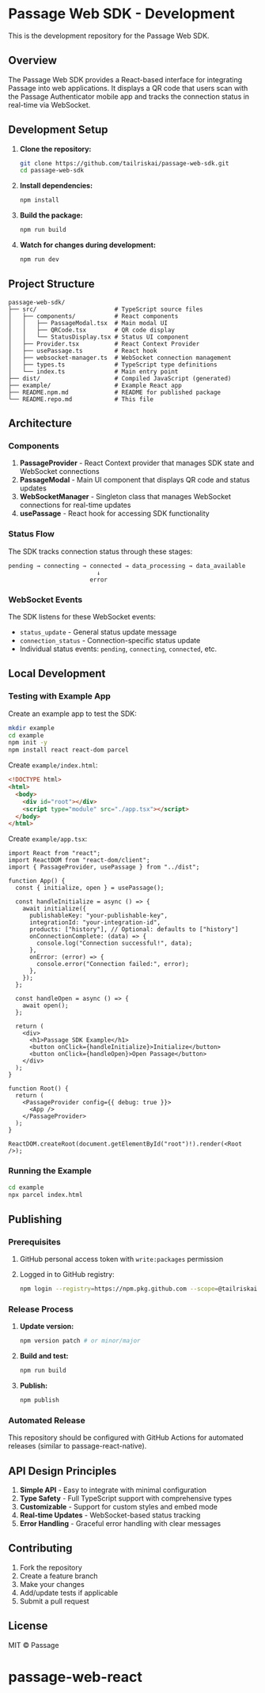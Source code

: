 # Passage Web SDK - Development

This is the development repository for the Passage Web SDK.

## Overview

The Passage Web SDK provides a React-based interface for integrating Passage into web applications. It displays a QR code that users scan with the Passage Authenticator mobile app and tracks the connection status in real-time via WebSocket.

## Development Setup

1. **Clone the repository:**

   ```bash
   git clone https://github.com/tailriskai/passage-web-sdk.git
   cd passage-web-sdk
   ```

2. **Install dependencies:**

   ```bash
   npm install
   ```

3. **Build the package:**

   ```bash
   npm run build
   ```

4. **Watch for changes during development:**

   ```bash
   npm run dev
   ```

## Project Structure

```
passage-web-sdk/
├── src/                      # TypeScript source files
│   ├── components/           # React components
│   │   ├── PassageModal.tsx  # Main modal UI
│   │   ├── QRCode.tsx        # QR code display
│   │   └── StatusDisplay.tsx # Status UI component
│   ├── Provider.tsx          # React Context Provider
│   ├── usePassage.ts         # React hook
│   ├── websocket-manager.ts  # WebSocket connection management
│   ├── types.ts              # TypeScript type definitions
│   └── index.ts              # Main entry point
├── dist/                     # Compiled JavaScript (generated)
├── example/                  # Example React app
├── README.npm.md             # README for published package
└── README.repo.md            # This file
```

## Architecture

### Components

1. **PassageProvider** - React Context provider that manages SDK state and WebSocket connections
2. **PassageModal** - Main UI component that displays QR code and status updates
3. **WebSocketManager** - Singleton class that manages WebSocket connections for real-time updates
4. **usePassage** - React hook for accessing SDK functionality

### Status Flow

The SDK tracks connection status through these stages:

```
pending → connecting → connected → data_processing → data_available
                         ↓
                       error
```

### WebSocket Events

The SDK listens for these WebSocket events:

- `status_update` - General status update message
- `connection_status` - Connection-specific status update
- Individual status events: `pending`, `connecting`, `connected`, etc.

## Local Development

### Testing with Example App

Create an example app to test the SDK:

```bash
mkdir example
cd example
npm init -y
npm install react react-dom parcel
```

Create `example/index.html`:

```html
<!DOCTYPE html>
<html>
  <body>
    <div id="root"></div>
    <script type="module" src="./app.tsx"></script>
  </body>
</html>
```

Create `example/app.tsx`:

```tsx
import React from "react";
import ReactDOM from "react-dom/client";
import { PassageProvider, usePassage } from "../dist";

function App() {
  const { initialize, open } = usePassage();

  const handleInitialize = async () => {
    await initialize({
      publishableKey: "your-publishable-key",
      integrationId: "your-integration-id",
      products: ["history"], // Optional: defaults to ["history"]
      onConnectionComplete: (data) => {
        console.log("Connection successful!", data);
      },
      onError: (error) => {
        console.error("Connection failed:", error);
      },
    });
  };

  const handleOpen = async () => {
    await open();
  };

  return (
    <div>
      <h1>Passage SDK Example</h1>
      <button onClick={handleInitialize}>Initialize</button>
      <button onClick={handleOpen}>Open Passage</button>
    </div>
  );
}

function Root() {
  return (
    <PassageProvider config={{ debug: true }}>
      <App />
    </PassageProvider>
  );
}

ReactDOM.createRoot(document.getElementById("root")!).render(<Root />);
```

### Running the Example

```bash
cd example
npx parcel index.html
```

## Publishing

### Prerequisites

1. GitHub personal access token with `write:packages` permission
2. Logged in to GitHub registry:

   ```bash
   npm login --registry=https://npm.pkg.github.com --scope=@tailriskai
   ```

### Release Process

1. **Update version:**

   ```bash
   npm version patch # or minor/major
   ```

2. **Build and test:**

   ```bash
   npm run build
   ```

3. **Publish:**

   ```bash
   npm publish
   ```

### Automated Release

This repository should be configured with GitHub Actions for automated releases (similar to passage-react-native).

## API Design Principles

1. **Simple API** - Easy to integrate with minimal configuration
2. **Type Safety** - Full TypeScript support with comprehensive types
3. **Customizable** - Support for custom styles and embed mode
4. **Real-time Updates** - WebSocket-based status tracking
5. **Error Handling** - Graceful error handling with clear messages

## Contributing

1. Fork the repository
2. Create a feature branch
3. Make your changes
4. Add/update tests if applicable
5. Submit a pull request

## License

MIT © Passage

# passage-web-react
